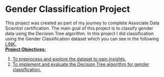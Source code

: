 # Gender Classification Project
This project was created as part of my journey to complete Associate Data Scientist certification. The main goal of this project is to classify gender data using the Decision Tree algorithm. In this project I did classification using the Gender Classification dataset which you can see in the following <a href=https://www.kaggle.com/datasets/elakiricoder/gender-classification-dataset/data)> LINK.
</br>
<strong>Project Objectives:</strong>
<ol>
<li>To preprocess and explore the dataset to gain insights.</li>
<li>To implement and evaluate the Decision Tree algorithm for gender classification.</li>
</ol>
